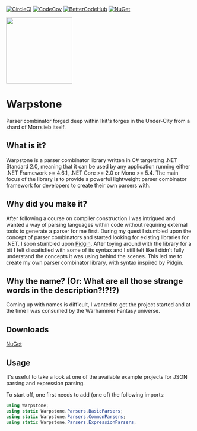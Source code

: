 [![CircleCI](https://circleci.com/gh/CptWesley/Warpstone.svg?style=shield)](https://circleci.com/gh/CptWesley/Warpstone)
[![CodeCov](https://codecov.io/gh/CptWesley/Warpstone/branch/master/graph/badge.svg)](https://codecov.io/gh/CptWesley/Warpstone/)
[![BetterCodeHub](https://bettercodehub.com/edge/badge/CptWesley/Warpstone?branch=master)](https://bettercodehub.com/results/CptWesley/Warpstone)
[![NuGet](https://img.shields.io/nuget/v/Warpstone.svg)](https://www.nuget.org/packages/Warpstone/)  

<img src="https://raw.githubusercontent.com/CptWesley/Warpstone/master/logo.png" width="178" height="178">

# Warpstone
Parser combinator forged deep within Ikit's forges in the Under-City from a shard of Morrslieb itself.

## What is it?
Warpstone is a parser combinator library written in C# targetting .NET Standard 2.0, meaning that it can be used by any application running either .NET Framework >= 4.6.1, .NET Core >= 2.0 or Mono >= 5.4.
The main focus of the library is to provide a powerful lightweight parser combinator framework for developers to create their own parsers with.

## Why did you make it?
After following a course on compiler construction I was intrigued and wanted a way of parsing languages within code without requiring external tools to generate a parser for me first.
During my quest I stumbled upon the concept of parser combinators and started looking for existing libraries for .NET.
I soon stumbled upon [Pidgin](https://github.com/benjamin-hodgson/Pidgin).
After toying around with the library for a bit I felt dissatisfied with some of its syntax and I still felt like I didn't fully understand the concepts it was using behind the scenes.
This led me to create my own parser combinator library, with syntax inspired by Pidgin.

## Why the name? (Or: What are all those strange words in the description?!?!?)
Coming up with names is difficult, I wanted to get the project started and at the time I was consumed by the Warhammer Fantasy universe.

## Downloads
[NuGet](https://www.nuget.org/packages/Warpstone/)

## Usage
It's useful to take a look at one of the available example projects for JSON parsing and expression parsing.

To start off, one first needs to add (one of) the following imports:
```cs
using Warpstone;
using static Warpstone.Parsers.BasicParsers;
using static Warpstone.Parsers.CommonParsers;
using static Warpstone.Parsers.ExpressionParsers;
```
